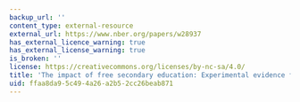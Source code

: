 ```yaml
---
backup_url: ''
content_type: external-resource
external_url: https://www.nber.org/papers/w28937
has_external_licence_warning: true
has_external_license_warning: true
is_broken: ''
license: https://creativecommons.org/licenses/by-nc-sa/4.0/
title: 'The impact of free secondary education: Experimental evidence from Ghana'
uid: ffaa8da9-5c49-4a26-a2b5-2cc26beab871
---
```

